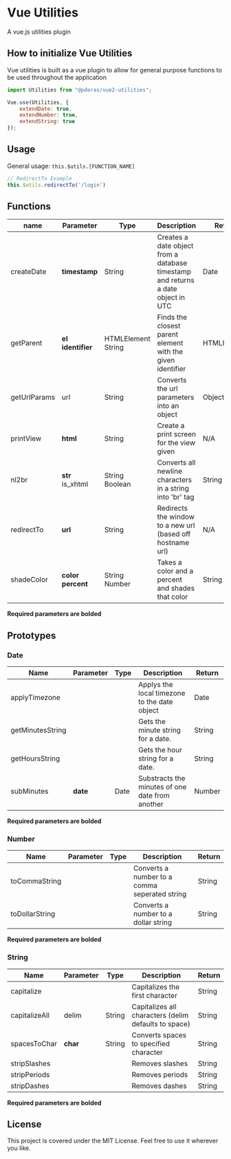 # Vue Utilities
A vue.js utilities plugin

## How to initialize Vue Utilities
Vue utilities is built as a vue plugin to allow for general purpose functions to be used throughout the application

```javascript
import Utilities from "@pderas/vue2-utilities";

Vue.use(Utilities, {
    extendDate: true,
    extendNumber: true,
    extendString: true
});
```
## Usage
General usage: ```this.$utils.[FUNCTION_NAME]```
```javascript
// RedirectTo Example
this.$utils.redirectTo('/login')
```

## Functions
| name       | Parameter                  | Type                    | Description                                                                      | Return      |
|------------|----------------------------|-------------------------|----------------------------------------------------------------------------------|-------------|
| createDate | **timestamp**              | String                  | Creates a date object from a database timestamp and returns a date object in UTC | Date        |
| getParent  | **el** <br> **identifier** | HTMLElement <br> String | Finds the closest parent element with the given identifier                       | HTMLElement |
| getUrlParams | url                      | String                  | Converts the url parameters into an object                                       | Object |
| printView  | **html**                   | String                  | Create a print screen for the view given                                         | N/A         |
| nl2br      | **str** <br> is_xhtml      | String <br> Boolean     | Converts all newline characters in a string into 'br' tag                        | String      |
| redirectTo | **url**                    | String                  | Redirects the window to a new url (based off hostname url)                       | N/A         |
| shadeColor | **color** <br> **percent** | String <br> Number      | Takes a color and a percent and shades that color                                | String      |

**Required parameters are bolded**


## Prototypes
### Date
| Name             | Parameter | Type | Description                                     | Return |
|------------------|-----------|------|-------------------------------------------------|--------|
| applyTimezone    |           |      | Applys the local timezone to the date object    | Date   |
| getMinutesString |           |      | Gets the minute string for a date.              | String |
| getHoursString   |           |      | Gets the hour string for a date.                | String |
| subMinutes       | **date**  | Date | Substracts the minutes of one date from another | Number |

**Required parameters are bolded**

### Number
| Name           | Parameter | Type | Description                                     | Return |
|----------------|-----------|------|-------------------------------------------------|--------|
| toCommaString  |           |      | Converts a number to a comma seperated string   | String |
| toDollarString |           |      | Converts a number to a dollar string            | String |

**Required parameters are bolded**

### String
| Name          | Parameter | Type   | Description                                          | Return |
|---------------|-----------|--------|------------------------------------------------------|--------|
| capitalize    |           |        | Capitalizes the first character                      | String |
| capitalizeAll | delim     | String | Capitalizes all characters (delim defaults to space) | String |
| spacesToChar  | **char**  | String | Converts spaces to specified character               | String |
| stripSlashes  |           |        | Removes slashes                                      | String |
| stripPeriods  |           |        | Removes periods                                      | String |
| stripDashes   |           |        | Removes dashes                                       | String |

**Required parameters are bolded**


## License
This project is covered under the MIT License. Feel free to use it wherever you like.